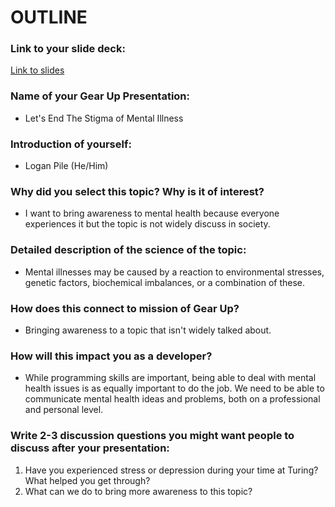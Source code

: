 # OUTLINE
### Link to your slide deck:

[Link to slides](https://docs.google.com/presentation/d/1bubNpyzcWkSPx3RjOPW4mhTlmzVzRb6nk1y0XMKBxes/edit?usp=sharing)

### Name of your Gear Up Presentation: 

* Let's End The Stigma of Mental Illness

### Introduction of yourself: 

* Logan Pile (He/Him)

### Why did you select this topic? Why is it of interest?

* I want to bring awareness to mental health because everyone experiences it but the topic is not widely discuss in society.

### Detailed description of the science of the topic: 

* Mental illnesses may be caused by a reaction to environmental stresses, genetic factors, biochemical imbalances, or a combination of these.

### How does this connect to mission of Gear Up? 

* Bringing awareness to a topic that isn't widely talked about.

### How will this impact you as a developer? 

* While programming skills are important, being able to deal with mental health issues is as equally important to do the job. We need to be able to communicate mental health ideas and problems, both on a professional and personal level.

### Write 2-3 discussion questions you might want people to discuss after your presentation:

1. Have you experienced stress or depression during your time at Turing? What helped you get through?
2. What can we do to bring more awareness to this topic? 
